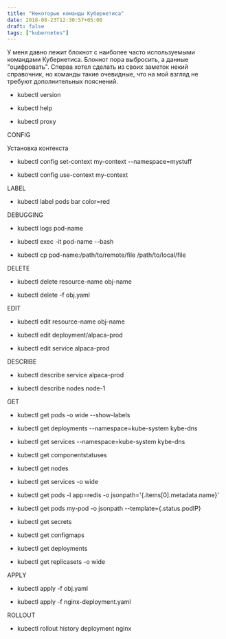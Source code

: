 ```yaml
---
title: "Некоторые команды Кубернетиса"
date: 2018-08-23T12:30:57+05:00
draft: false
tags: ["kubernetes"]
---
```

У меня давно лежит блокнот с наиболее часто используемыми командами Кубернетиса.
Блокнот пора выбросить, а данные "оцифровать".
Сперва хотел сделать из своих заметок некий справочник, но команды такие очевидные, что на мой взгляд не требуют дополнительных пояснений. 


- kubectl version 

- kubectl help

- kubectl proxy

CONFIG

Установка контекста

- kubectl config set-context my-context --namespace=mystuff

- kubectl config use-context my-context



LABEL

- kubectl label pods bar color=red

DEBUGGING

- kubectl logs pod-name

- kubectl exec -it pod-name --bash

- kubectl cp pod-name:/path/to/remote/file /path/to/local/file


DELETE

- kubectl delete resource-name obj-name

- kubectl delete -f obj.yaml 

EDIT

- kubectl edit resource-name obj-name

- kubectl edit deployment/alpaca-prod

- kubectl edit service alpaca-prod


DESCRIBE

- kubectl describe service alpaca-prod

- kubectl describe nodes node-1

GET

- kubectl get pods -o wide --show-labels

- kubectl get deployments --namespace=kube-system kybe-dns

- kubectl get services --namespace=kube-system kybe-dns

- kubectl get componentstatuses

- kubectl get nodes

- kubectl get services -o wide

- kubectl get pods -l app=redis -o jsonpath='{.items[0].metadata.name}'

- kubectl get pods my-pod -o jsonpath --template={.status.podIP}

- kubectl get secrets

- kubectl get configmaps

- kubectl get deployments

- kubectl get replicasets -o wide


APPLY

- kubectl apply -f obj.yaml

- kubectl apply -f nginx-deployment.yaml

ROLLOUT

- kubectl rollout history deployment nginx

